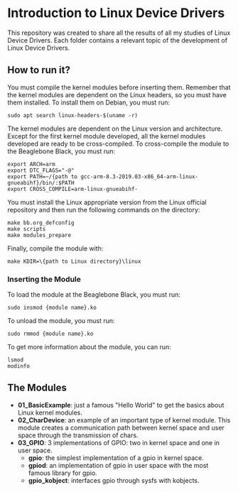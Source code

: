 # Introduction to Linux Device Drivers

This repository was created to share all the results of all my studies of Linux Device Drivers. Each folder contains a relevant topic of the development of Linux Device Drivers. 

## How to run it?

You must compile the kernel modules before inserting them. Remember that the kernel modules are dependent on the Linux headers, so you must have them installed. To install them on Debian, you must run:

```
sudo apt search linux-headers-$(uname -r)
```

The kernel modules are dependent on the Linux version and architecture. Except for the first kernel module developed, all the kernel modules developed are ready to be cross-compiled. To cross-compile the module to the Beaglebone Black, you must run:

```
export ARCH=arm
export DTC_FLAGS="-@"
export PATH=~/{path to gcc-arm-8.3-2019.03-x86_64-arm-linux-gnueabihf}/bin/:$PATH
export CROSS_COMPILE=arm-linux-gnueabihf-
```

You must install the Linux appropriate version from the Linux official repository and then run the following commands on the directory:

```
make bb.org_defconfig
make scripts
make modules_prepare
```

Finally, compile the module with:

```
make KDIR=\{path to Linux directory}\linux
```

### Inserting the Module

To load the module at the Beaglebone Black, you must run:
```(shell)
sudo insmod {module name}.ko
```

To unload the module, you must run:
```(shell)
sudo rmmod {module name}.ko
```

To get more information about the module, you can run:
```(shell)
lsmod
modinfo
```

## The Modules

- **01_BasicExample**:  just a famous "Hello World" to get the basics about Linux kernel modules.
- **02_CharDevice**: an example of an important type of kernel module. This module creates a communication path between kernel space and user space through the transmission of chars.
- **03_GPIO**: 3 implementations of GPIO: two in kernel space and one in user space.
    - **gpio**: the simplest implementation of a gpio in kernel space.
    - **gpiod**: an implementation of gpio in user space with the most famous library for gpio.
    - **gpio_kobject**: interfaces gpio through sysfs with kobjects.

